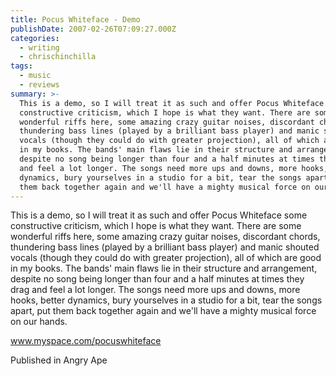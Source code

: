 ```yaml
---
title: Pocus Whiteface - Demo
publishDate: 2007-02-26T07:09:27.000Z
categories:
  - writing
  - chrischinchilla
tags:
  - music
  - reviews
summary: >-
  This is a demo, so I will treat it as such and offer Pocus Whiteface some
  constructive criticism, which I hope is what they want. There are some
  wonderful riffs here, some amazing crazy guitar noises, discordant chords,
  thundering bass lines (played by a brilliant bass player) and manic shouted
  vocals (though they could do with greater projection), all of which are good
  in my books. The bands' main flaws lie in their structure and arrangement,
  despite no song being longer than four and a half minutes at times they drag
  and feel a lot longer. The songs need more ups and downs, more hooks, better
  dynamics, bury yourselves in a studio for a bit, tear the songs apart, put
  them back together again and we'll have a mighty musical force on our hands.
---
```


This is a demo, so I will treat it as such and offer Pocus Whiteface some constructive criticism, which I hope is what they want. There are some wonderful riffs here, some amazing crazy guitar noises, discordant chords, thundering bass lines (played by a brilliant bass player) and manic shouted vocals (though they could do with greater projection), all of which are good in my books. The bands' main flaws lie in their structure and arrangement, despite no song being longer than four and a half minutes at times they drag and feel a lot longer. The songs need more ups and downs, more hooks, better dynamics, bury yourselves in a studio for a bit, tear the songs apart, put them back together again and we'll have a mighty musical force on our hands.

<a href=https://www.myspace.com/pocuswhiteface target=_blank>www.myspace.com/pocuswhiteface</a>

Published in Angry Ape
